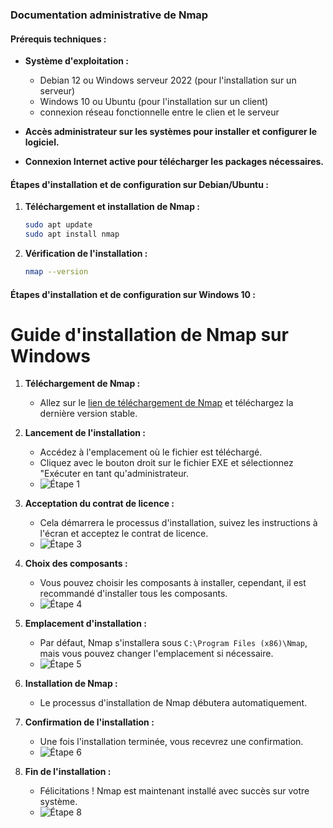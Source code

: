 ### Documentation administrative de Nmap

#### Prérequis techniques :

- **Système d'exploitation :**
  - Debian 12 ou Windows serveur 2022 (pour l'installation sur un serveur)
  - Windows 10 ou Ubuntu (pour l'installation sur un client)
  - connexion réseau fonctionnelle entre le clien et le serveur
  
- **Accès administrateur sur les systèmes pour installer et configurer le logiciel.**

- **Connexion Internet active pour télécharger les packages nécessaires.**

#### Étapes d'installation et de configuration sur Debian/Ubuntu :

1. **Téléchargement et installation de Nmap :**
    ```bash
    sudo apt update
    sudo apt install nmap
    ```

2. **Vérification de l'installation :**
    ```bash
    nmap --version
    ```
#### Étapes d'installation et de configuration sur Windows 10 :

# Guide d'installation de Nmap sur Windows

1. **Téléchargement de Nmap :**

   - Allez sur le [lien de téléchargement de Nmap](https://nmap.org/download.html) et téléchargez la dernière version stable.

2. **Lancement de l'installation :**

   - Accédez à l'emplacement où le fichier est téléchargé.
   - Cliquez avec le bouton droit sur le fichier EXE et sélectionnez "Exécuter en tant qu'administrateur.
   - ![Étape 1](https://geekflare.com/cdn-cgi/image/width=617,quality=90,gravity=auto,sharpen=1,metadata=none,format=auto,onerror=redirect/wp-content/uploads/2017/10/run-as-administrator.png)

3. **Acceptation du contrat de licence :**

   - Cela démarrera le processus d'installation, suivez les instructions à l'écran et acceptez le contrat de licence.
   - ![Étape 3](https://geekflare.com/cdn-cgi/image/width=802,quality=90,gravity=auto,sharpen=1,metadata=none,format=auto,onerror=redirect/wp-content/uploads/2017/10/nmap-agreement.png)

4. **Choix des composants :**

   - Vous pouvez choisir les composants à installer, cependant, il est recommandé d'installer tous les composants.
   - ![Étape 4](https://geekflare.com/cdn-cgi/image/width=802,quality=90,gravity=auto,sharpen=1,metadata=none,format=auto,onerror=redirect/wp-content/uploads/2017/10/nmap-components.png)

5. **Emplacement d'installation :**

   - Par défaut, Nmap s'installera sous `C:\Program Files (x86)\Nmap`, mais vous pouvez changer l'emplacement si nécessaire.
   - ![Étape 5](https://geekflare.com/cdn-cgi/image/width=802,quality=90,gravity=auto,sharpen=1,metadata=none,format=auto,onerror=redirect/wp-content/uploads/2017/10/nmap-installation-location.png)

6. **Installation de Nmap :**

   - Le processus d'installation de Nmap débutera automatiquement.

7. **Confirmation de l'installation :**

   - Une fois l'installation terminée, vous recevrez une confirmation.
   - ![Étape 6](https://geekflare.com/cdn-cgi/image/width=802,quality=90,gravity=auto,sharpen=1,metadata=none,format=auto,onerror=redirect/wp-content/uploads/2017/10/nmap-installed.png)

8. **Fin de l'installation :**

   - Félicitations ! Nmap est maintenant installé avec succès sur votre système.
   - ![Étape 8](https://geekflare.com/cdn-cgi/image/width=704,quality=90,gravity=auto,sharpen=1,metadata=none,format=auto,onerror=redirect/wp-content/uploads/2017/10/nmap.png)
